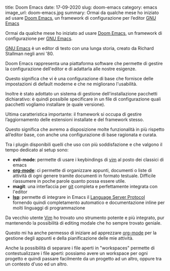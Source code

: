 title: Doom Emacs
date: 17-09-2020
slug: doom-emacs
category: emacs
image_url: doom-emacs.jpg
summary: Ormai da qualche mese ho iniziato ad usare <a href="https://github.com/hlissner/doom-emacs">Doom Emacs</a>, un framework di configurazione per l&#8217;editor <a href="https://www.gnu.org/software/emacs/">GNU Emacs</a>

Ormai da qualche mese ho iniziato ad usare <a href="https://github.com/hlissner/doom-emacs">Doom Emacs</a>, un framework di configurazione per <a href="https://www.gnu.org/software/emacs/">GNU Emacs</a>.

<a href="https://www.gnu.org/software/emacs/">GNU Emacs</a> è un editor di testo con una lunga storia, creato da Richard Stallman negli anni '80.

Doom Emacs rappresenta una piattaforma software che permette di gestire la configurazione dell'editor e di adattarla alle nostre esigenze.

Questo significa che vi è una configurazione di base che fornisce delle impostazioni di default moderne e che ne migliorano l'usabilità.

Inoltre è stato adottato un sistema di gestione dell'installazione pacchetti dichiarativo:
è quindi possibile specificare in un file di configurazione quali pacchetti vogliamo installare (e quale versione).

Ultima caratteristica importante: il framework si occupa di gestire l&#8217;aggiornamento delle estensioni installate e del framework stesso.

Questo significa che avremo a disposizione molte funzionalità in più rispetto all&#8217;editor base, con anche una configurazione di base ragionata e curata.

Tra i plugin disponibili quelli che uso con più soddisfazione e che valgono il tempo dedicato al setup sono:

* <strong>evil-mode</strong>: permette di usare i keybindings di <a href="https://www.vim.org">vim</a> al posto dei classici di emacs
* <strong><a href="https://orgmode.org">org-mode</a></strong>: ci permette di organizzare appunti, documenti o liste di attività di ogni genere tramite documenti in formato testuale. Difficile riassumere in poche parole quanto possa essere utile.
* <strong>magit</strong>: una interfaccia per <a href="https://git-scm.com">git</a> completa e perfettamente integrata con l'editor
* <strong><a href="https://emacs-lsp.github.io/lsp-mode/">lsp</a></strong>: permette di integrare in Emacs il <a href="https://github.com/Microsoft/language-server-protocol/">Language Server Protocol</a> fornendo quindi completamento automatico e documentazione inline per molti linguaggi di programmazione

Da vecchio utente <a href="https://www.vim.org">Vim</a> ho trovato uno strumento potente e più integrato, pur mantenendo la possibilità di editing modale che ho sempre trovato geniale.

Questo mi ha anche permesso di iniziare ad apprezzare <a href="https://orgmode.org">org-mode</a> per la gestione degli appunti e della pianificazione delle mie attività.

Anche la possibilità di separare i file aperti in "workspaces" permette di contestualizzare i file aperti: possiamo avere un workspace per ogni progetto e quindi passare facilmente da un progetto ad un altro, oppure tra un contesto d'uso ed un altro.

